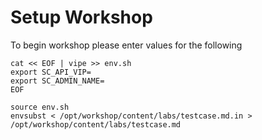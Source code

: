 # Setup Workshop

To begin workshop please enter values for the following

```execute
cat << EOF | vipe >> env.sh
export SC_API_VIP=
export SC_ADMIN_NAME=
EOF
```

```execute
source env.sh
envsubst < /opt/workshop/content/labs/testcase.md.in > /opt/workshop/content/labs/testcase.md
```
